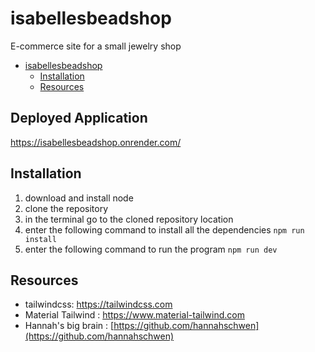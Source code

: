 # isabellesbeadshop
E-commerce site for a small jewelry shop

- [isabellesbeadshop](#isabellesbeadshop)
  - [Installation](#installation)
  - [Resources](#resources)
## Deployed Application  
https://isabellesbeadshop.onrender.com/
## Installation

1. download and install node
2. clone the repository 
3. in the terminal go to the cloned repository location
4. enter the following command to install all the dependencies `npm run install`
5. enter the following command to run the program `npm run dev`

## Resources

- tailwindcss: https://tailwindcss.com
- Material Tailwind : https://www.material-tailwind.com
- Hannah's big brain : [https://github.com/hannahschwen](https://github.com/hannahschwen)
